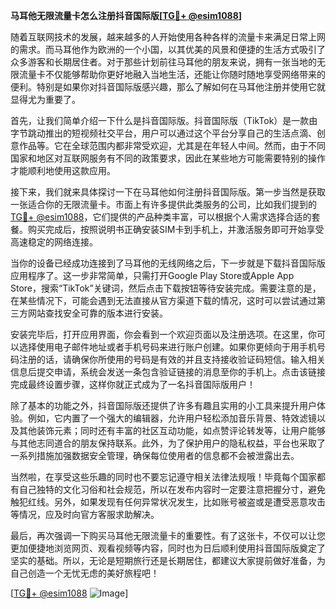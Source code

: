 **马耳他无限流量卡怎么注册抖音国际版[[TG💪+ @esim1088](https://t.me/s/esim1088)]**

随着互联网技术的发展，越来越多的人开始使用各种各样的流量卡来满足日常上网的需求。而马耳他作为欧洲的一个小国，以其优美的风景和便捷的生活方式吸引了众多游客和长期居住者。对于那些计划前往马耳他的朋友来说，拥有一张当地的无限流量卡不仅能够帮助你更好地融入当地生活，还能让你随时随地享受网络带来的便利。特别是如果你对抖音国际版感兴趣，那么了解如何在马耳他注册并使用它就显得尤为重要了。

首先，让我们简单介绍一下什么是抖音国际版。抖音国际版（TikTok）是一款由字节跳动推出的短视频社交平台，用户可以通过这个平台分享自己的生活点滴、创意作品等。它在全球范围内都非常受欢迎，尤其是在年轻人中间。然而，由于不同国家和地区对互联网服务有不同的政策要求，因此在某些地方可能需要特别的操作才能顺利地使用这款应用。

接下来，我们就来具体探讨一下在马耳他如何注册抖音国际版。第一步当然是获取一张适合你的无限流量卡。市面上有许多提供此类服务的公司，比如我们提到的[TG💪+ @esim1088](https://t.me/s/esim1088)，它们提供的产品种类丰富，可以根据个人需求选择合适的套餐。购买完成后，按照说明书正确安装SIM卡到手机上，并激活服务即可开始享受高速稳定的网络连接。

当你的设备已经成功连接到了马耳他的无线网络之后，下一步就是下载抖音国际版应用程序了。这一步非常简单，只需打开Google Play Store或Apple App Store，搜索“TikTok”关键词，然后点击下载按钮等待安装完成。需要注意的是，在某些情况下，可能会遇到无法直接从官方渠道下载的情况，这时可以尝试通过第三方网站查找安全可靠的版本进行安装。

安装完毕后，打开应用界面，你会看到一个欢迎页面以及注册选项。在这里，你可以选择使用电子邮件地址或者手机号码来进行账户创建。如果你更倾向于用手机号码注册的话，请确保你所使用的号码是有效的并且支持接收验证码短信。输入相关信息后提交申请，系统会发送一条包含验证链接的消息至你的手机上。点击该链接完成最终设置步骤，这样你就正式成为了一名抖音国际版用户！

除了基本的功能之外，抖音国际版还提供了许多有趣且实用的小工具来提升用户体验。例如，它内置了一个强大的编辑器，允许用户轻松添加音乐背景、特效滤镜以及其他装饰元素；同时还有丰富的社区互动功能，如点赞评论转发等，让用户能够与其他志同道合的朋友保持联系。此外，为了保护用户的隐私权益，平台也采取了一系列措施加强数据安全管理，确保每位使用者的信息都不会被泄露出去。

当然啦，在享受这些乐趣的同时也不要忘记遵守相关法律法规哦！毕竟每个国家都有自己独特的文化习俗和社会规范，所以在发布内容时一定要注意把握分寸，避免触犯红线。另外，如果发现有任何异常状况发生，比如账号被盗或是遭受恶意攻击等情况，应及时向官方客服求助解决。

最后，再次强调一下购买马耳他无限流量卡的重要性。有了这张卡，不仅可以让您更加便捷地浏览网页、观看视频等内容，同时也为日后顺利使用抖音国际版奠定了坚实的基础。所以，无论是短期旅行还是长期居住，都建议大家提前做好准备，为自己创造一个无忧无虑的美好旅程吧！

[[TG💪+ @esim1088](https://t.me/s/esim1088) ![Image](https://i.postimg.cc/4NQfJmqS/Snipaste-2025-05-13-00-14-12.png)]